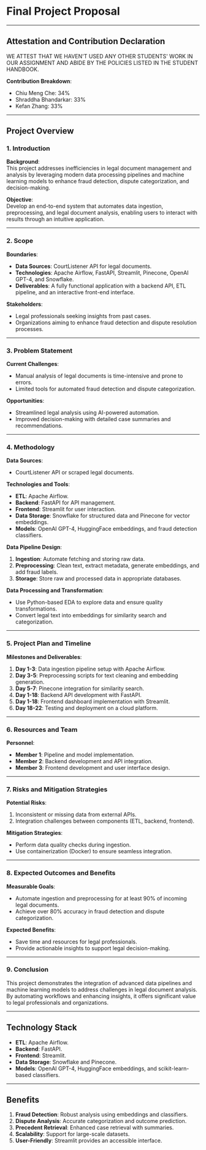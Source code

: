 # Final Project Proposal





---
## Attestation and Contribution Declaration

WE ATTEST THAT WE HAVEN'T USED ANY OTHER STUDENTS' WORK IN OUR ASSIGNMENT AND ABIDE BY THE POLICIES LISTED IN THE STUDENT HANDBOOK.

**Contribution Breakdown**:
- Chiu Meng Che: 34%
- Shraddha Bhandarkar: 33%
- Kefan Zhang: 33%


---

## Project Overview

### 1. Introduction  

**Background**:  
This project addresses inefficiencies in legal document management and analysis by leveraging modern data processing pipelines and machine learning models to enhance fraud detection, dispute categorization, and decision-making.  

**Objective**:  
Develop an end-to-end system that automates data ingestion, preprocessing, and legal document analysis, enabling users to interact with results through an intuitive application.  

---

### 2. Scope  

**Boundaries**:  
- **Data Sources**: CourtListener API for legal documents.  
- **Technologies**: Apache Airflow, FastAPI, Streamlit, Pinecone, OpenAI GPT-4, and Snowflake.  
- **Deliverables**: A fully functional application with a backend API, ETL pipeline, and an interactive front-end interface.

**Stakeholders**:  
- Legal professionals seeking insights from past cases.  
- Organizations aiming to enhance fraud detection and dispute resolution processes.

---

### 3. Problem Statement  

**Current Challenges**:  
- Manual analysis of legal documents is time-intensive and prone to errors.  
- Limited tools for automated fraud detection and dispute categorization.  

**Opportunities**:  
- Streamlined legal analysis using AI-powered automation.  
- Improved decision-making with detailed case summaries and recommendations.  

---

### 4. Methodology  

**Data Sources**:  
- CourtListener API or scraped legal documents.  

**Technologies and Tools**:  
- **ETL**: Apache Airflow.  
- **Backend**: FastAPI for API management.  
- **Frontend**: Streamlit for user interaction.  
- **Data Storage**: Snowflake for structured data and Pinecone for vector embeddings.  
- **Models**: OpenAI GPT-4, HuggingFace embeddings, and fraud detection classifiers.  

**Data Pipeline Design**:  
1. **Ingestion**: Automate fetching and storing raw data.  
2. **Preprocessing**: Clean text, extract metadata, generate embeddings, and add fraud labels.  
3. **Storage**: Store raw and processed data in appropriate databases.  

**Data Processing and Transformation**:  
- Use Python-based EDA to explore data and ensure quality transformations.  
- Convert legal text into embeddings for similarity search and categorization.

---

### 5. Project Plan and Timeline  

**Milestones and Deliverables**:  
1. **Day 1-3**: Data ingestion pipeline setup with Apache Airflow.  
2. **Day 3-5**: Preprocessing scripts for text cleaning and embedding generation.  
3. **Day 5-7**: Pinecone integration for similarity search.  
4. **Day 1-18**: Backend API development with FastAPI.  
5. **Day 1-18**: Frontend dashboard implementation with Streamlit.  
6. **Day 18-22**: Testing and deployment on a cloud platform.  


---

### 6. Resources and Team  

**Personnel**:  
- **Member 1**:  Pipeline and model implementation. 
- **Member 2**:  Backend development and API integration.
- **Member 3**:  Frontend development and user interface design. 

---

### 7. Risks and Mitigation Strategies  

**Potential Risks**:  
1. Inconsistent or missing data from external APIs.  
2. Integration challenges between components (ETL, backend, frontend).  

**Mitigation Strategies**:  
- Perform data quality checks during ingestion.  
- Use containerization (Docker) to ensure seamless integration.  

---

### 8. Expected Outcomes and Benefits  

**Measurable Goals**:  
- Automate ingestion and preprocessing for at least 90% of incoming legal documents.  
- Achieve over 80% accuracy in fraud detection and dispute categorization.  

**Expected Benefits**:  
- Save time and resources for legal professionals.  
- Provide actionable insights to support legal decision-making.  

---

### 9. Conclusion  

This project demonstrates the integration of advanced data pipelines and machine learning models to address challenges in legal document analysis. By automating workflows and enhancing insights, it offers significant value to legal professionals and organizations.  

---

## Technology Stack  

- **ETL**: Apache Airflow.  
- **Backend**: FastAPI.  
- **Frontend**: Streamlit.  
- **Data Storage**: Snowflake and Pinecone.  
- **Models**: OpenAI GPT-4, HuggingFace embeddings, and scikit-learn-based classifiers.  

---

## Benefits  

1. **Fraud Detection**: Robust analysis using embeddings and classifiers.  
2. **Dispute Analysis**: Accurate categorization and outcome prediction.  
3. **Precedent Retrieval**: Enhanced case retrieval with summaries.  
4. **Scalability**: Support for large-scale datasets.  
5. **User-Friendly**: Streamlit provides an accessible interface.  
